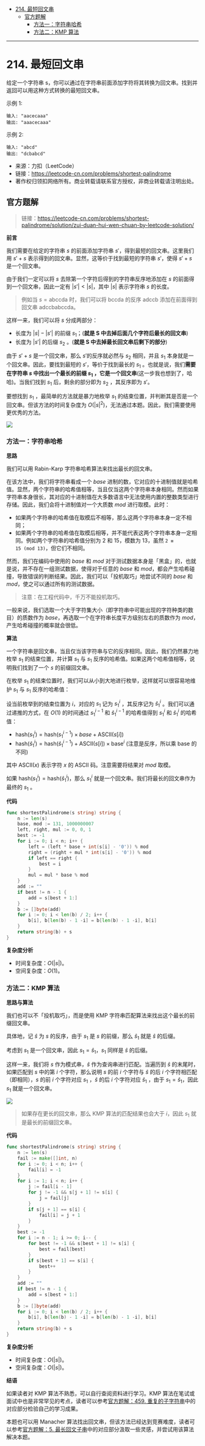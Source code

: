 - [214. 最短回文串](#214-最短回文串)
  - [官方题解](#官方题解)
    - [方法一：字符串哈希](#方法一字符串哈希)
    - [方法二：KMP 算法](#方法二kmp-算法)


------------------------------

# 214. 最短回文串

给定一个字符串 s，你可以通过在字符串前面添加字符将其转换为回文串。找到并返回可以用这种方式转换的最短回文串。

示例 1:

```
输入: "aacecaaa"
输出: "aaacecaaa"
```

示例 2:

```
输入: "abcd"
输出: "dcbabcd"
```

- 来源：力扣（LeetCode）
- 链接：https://leetcode-cn.com/problems/shortest-palindrome
- 著作权归领扣网络所有。商业转载请联系官方授权，非商业转载请注明出处。

## 官方题解

> 链接：https://leetcode-cn.com/problems/shortest-palindrome/solution/zui-duan-hui-wen-chuan-by-leetcode-solution/

**前言**

我们需要在给定的字符串 $s$ 的前面添加字符串 $s'$，得到最短的回文串。这里我们用 $s'+s$ 表示得到的回文串。显然，这等价于找到最短的字符串 $s'$，使得 $s'+s$ 是一个回文串。

由于我们一定可以将 $s$ 去除第一个字符后得到的字符串反序地添加在 $s$ 的前面得到一个回文串，因此一定有 $|s'| < |s|$，其中 $|s|$ 表示字符串 $s$ 的长度。

> 例如当 $s = \text{abccda}$ 时，我们可以将 $\text{bccda}$ 的反序 $\text{adccb}$ 添加在前面得到回文串 $\text{adccbabccda}$。

这样一来，我们可以将 $s$ 分成两部分：

- 长度为 $|s| - |s'|$ 的前缀 $s_1$；(**就是 S 中去掉后面几个字符后最长的回文串**)
- 长度为 $|s'|$ 的后缀 $s_2$ 。(**就是 S 中去掉最长回文串后剩下的部分**)

由于 $s'+s$ 是一个回文串，那么 $s'$的反序就必然与 $s_2$ 相同，并且 $s_1$ 本身就是一个回文串。因此，要找到最短的 $s'$，等价于找到最长的 $s_1$ 。也就是说，我们**需要在字符串 $s$ 中找出一个最长的前缀 $s_1$ ，它是一个回文串**(这一步我也想到了，哈哈)。当我们找到 $s_1$ 后，剩余的部分即为 $s_2$ ，其反序即为 $s'$。

要想找到 $s_1$ ，最简单的方法就是暴力地枚举 $s_1$ 的结束位置，并判断其是否是一个回文串。但该方法的时间复杂度为 $O(|s|^2)$，无法通过本题。因此，我们需要使用更优秀的方法。

![](assets/no_0214_shortest_palindrome1.png)


### 方法一：字符串哈希

**思路**

我们可以用 Rabin-Karp 字符串哈希算法来找出最长的回文串。

在该方法中，我们将字符串看成一个 $\textit{base}$ 进制的数，它对应的十进制值就是哈希值。显然，两个字符串的哈希值相等，当且仅当这两个字符串本身相同。然而如果字符串本身很长，其对应的十进制值在大多数语言中无法使用内置的整数类型进行存储。因此，我们会将十进制值对一个大质数 $\textit{mod}$ 进行取模。此时：

- 如果两个字符串的哈希值在取模后不相等，那么这两个字符串本身一定不相同；
- 如果两个字符串的哈希值在取模后相等，并不能代表这两个字符串本身一定相同。例如两个字符串的哈希值分别为 2 和 15，模数为 13，虽然 `2 ≡ 15 (mod 13)`，但它们不相同。

然而，我们在编码中使用的 $\textit{base}$ 和 $\textit{mod}$ 对于测试数据本身是「黑盒」的，也就是说，并不存在一组测试数据，使得对于任意的 $\textit{base}$ 和 $\textit{mod}$，都会产生哈希碰撞，导致错误的判断结果。因此，我们可以「投机取巧」地尝试不同的 $\textit{base}$ 和 $\textit{mod}$，使之可以通过所有的测试数据。

> 注意：在工程代码中，千万不能投机取巧。

一般来说，我们选取一个大于字符集大小（即字符串中可能出现的字符种类的数目）的质数作为 $\textit{base}$，再选取一个在字符串长度平方级别左右的质数作为 $\textit{mod}$，产生哈希碰撞的概率就会很低。

**算法**

一个字符串是回文串，当且仅当该字符串与它的反序相同。因此，我们仍然暴力地枚举 $s_1$ 的结束位置，并计算 $s_1$ 与 $s_1$ 反序的哈希值。如果这两个哈希值相等，说明我们找到了一个 $s$ 的前缀回文串。

在枚举 $s_1$ 的结束位置时，我们可以从小到大地进行枚举，这样就可以很容易地维护 $s_1$ 与 $s_1$ 反序的哈希值：

设当前枚举到的结束位置为 $i$，对应的 $s_1$ 记为 $s_1^i$ ，其反序记为 $\hat{s}_1^i$ 。我们可以通过递推的方式，在 $O(1)$ 的时间通过 $s_1^{i-1}$ 和 $\hat{s}_1^{i-1}$ 的哈希值得到 $s_1^i$ 和 $\hat{s}_1^i$ 的哈希值： 

- $\text{hash}(s_1^i) = \text{hash}(s_1^{i-1}) \times \textit{base} + \text{ASCII}(s[i])$
- $\text{hash}(\hat{s}_1^i) = \text{hash}(\hat{s}_1^{i-1}) + \text{ASCII}(s[i]) \times \text{base}^i$ (注意是反序，所以乘 base 的不同)

其中 $\text{ASCII}(x)$ 表示字符 $x$ 的 $\text{ASCII}$ 码。注意需要将结果对 $\textit{mod}$ 取模。

如果 $\text{hash}(s_1^i) = \text{hash}(\hat{s}_1^i)$，那么 $s_1^i$ 就是一个回文串。我们将最长的回文串作为最终的 $s_1$ 。

**代码**

```go
func shortestPalindrome(s string) string {
    n := len(s)
    base, mod := 131, 1000000007
    left, right, mul := 0, 0, 1
    best := -1
    for i := 0; i < n; i++ {
        left = (left * base + int(s[i] - '0')) % mod
        right = (right + mul * int(s[i] - '0')) % mod
        if left == right {
            best = i
        }
        mul = mul * base % mod
    }
    add := ""
    if best != n - 1 {
        add = s[best + 1:]
    }
    b := []byte(add)
    for i := 0; i < len(b) / 2; i++ {
        b[i], b[len(b) - 1 -i] = b[len(b) - 1 -i], b[i]
    }
    return string(b) + s
}
```

**复杂度分析**

- 时间复杂度：$O(|s|)$。
- 空间复杂度：$O(1)$。


### 方法二：KMP 算法

**思路与算法**

我们也可以不「投机取巧」，而是使用 KMP 字符串匹配算法来找出这个最长的前缀回文串。

具体地，记 $\hat{s}$ 为 $s$ 的反序，由于 $s_1$ 是 $s$ 的前缀，那么 $\hat{s}_1$ 就是 $\hat{s}$ 的后缀。

考虑到 $s_1$ 是一个回文串，因此 $s_1 = \hat{s}_1$，$s_1$ 同样是 $\hat{s}$ 的后缀。

这样一来，我们将 $s$ 作为模式串，$\hat{s}$ 作为查询串进行匹配。当遍历到 $\hat{s}$ 的末尾时，如果匹配到 $s$ 中的第 $i$ 个字符，那么说明 $s$ 的前 $i$ 个字符与 $\hat{s}$ 的后 $i$ 个字符相匹配（即相同），$s$ 的前 $i$ 个字符对应 $s_1$ ，$\hat{s}$ 的后 $i$ 个字符对应 $\hat{s}_1$ ，由于 $s_1 = \hat{s}_1$，因此 $s_1$ 就是一个回文串。

![](assets/no_0214_shortest_palindrome2.png)

> 如果存在更长的回文串，那么 KMP 算法的匹配结果也会大于 $i$，因此 $s_1$ 就是最长的前缀回文串。

**代码**

```go
func shortestPalindrome(s string) string {
    n := len(s)
    fail := make([]int, n)
    for i := 0; i < n; i++ {
        fail[i] = -1
    }
    for i := 1; i < n; i++ {
        j := fail[i - 1]
        for j != -1 && s[j + 1] != s[i] {
            j = fail[j]
        }
        if s[j + 1] == s[i] {
            fail[i] = j + 1
        }
    }
    best := -1
    for i := n - 1; i >= 0; i-- {
        for best != -1 && s[best + 1] != s[i] {
            best = fail[best]
        }
        if s[best + 1] == s[i] {
            best++
        }
    }
    add := ""
    if best != n - 1 {
        add = s[best + 1:]
    }
    b := []byte(add)
    for i := 0; i < len(b) / 2; i++ {
        b[i], b[len(b) - 1 -i] = b[len(b) - 1 -i], b[i]
    }
    return string(b) + s
}
```

**复杂度分析**

- 时间复杂度：$O(|s|)$。
- 空间复杂度：$O(|s|)$。

**结语**

如果读者对 KMP 算法不熟悉，可以自行查阅资料进行学习。KMP 算法在笔试或面试中也是非常罕见的考点，读者可以参考[官方题解：459. 重复的子字符串](https://leetcode-cn.com/problems/repeated-substring-pattern/solution/zhong-fu-de-zi-zi-fu-chuan-by-leetcode-solution/)中的对应部分检验自己的学习成果。

本题也可以用 Manacher 算法找出回文串，但该方法已经达到竞赛难度，读者可以参考[官方题解：5. 最长回文子串](https://leetcode-cn.com/problems/longest-palindromic-substring/solution/zui-chang-hui-wen-zi-chuan-by-leetcode-solution/)中的对应部分汲取一些灵感，并尝试用该算法解决本题。
